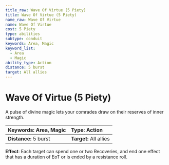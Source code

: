 ```yaml
---
title_raw: Wave Of Virtue (5 Piety)
title: Wave Of Virtue (5 Piety)
name_raw: Wave Of Virtue
name: Wave Of Virtue
cost: 5 Piety
type: abilities
subtype: conduit
keywords: Area, Magic
keyword_list:
  - Area
  - Magic
ability_type: Action
distance: 5 burst
target: All allies
---
```


# Wave Of Virtue (5 Piety)

A pulse of divine magic lets your comrades draw on their reserves of inner strength.

| **Keywords:** Area, Magic | **Type:** Action       |
| :------------------------ | :--------------------- |
| **Distance:** 5 burst     | **Target:** All allies |

**Effect**: Each target can spend one or two Recoveries, and end one effect that has a duration of EoT or is ended by a resistance roll.
